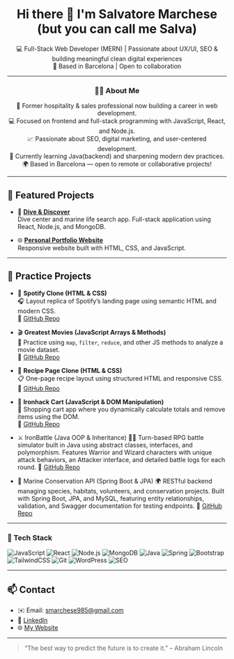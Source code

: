 <h1 align="center">Hi there 👋 I'm Salvatore Marchese (but you can call me Salva)</h1>

<p align="center">💻 Full-Stack Web Developer (MERN) | Passionate about UX/UI, SEO & building meaningful clean digital experiences<br>
📍 Based in Barcelona | Open to collaboration
</p>

---

<h3 align="center">👨‍💻 About Me</h3>

<p align="center">
💼 Former hospitality & sales professional now building a career in web development.<br>
💻 Focused on frontend and full-stack programming with JavaScript, React, and Node.js.<br>
📈 Passionate about SEO, digital marketing, and user-centered development.<br>
🧠 Currently learning Java(backend) and sharpening modern dev practices.<br>
🌍 Based in Barcelona — open to remote or collaborative projects!
</p>

---

## 🚀 Featured Projects

- 🔎 **[Dive & Discover](https://github.com/Salva985/project-Dive-and-Discover)**  
  Dive center and marine life search app. Full-stack application using React, Node.js, and MongoDB.

- 🌐 **[Personal Portfolio Website](https://salva985.github.io/portfolio)**  
  Responsive website built with HTML, CSS, and JavaScript.

---

## 🧪 Practice Projects

- 🎵 **Spotify Clone (HTML & CSS)**  
  🎧 Layout replica of Spotify’s landing page using semantic HTML and modern CSS.  
  📂 [GitHub Repo](https://github.com/Salva985/lab-css-spotify-clone)

- 🎬 **Greatest Movies (JavaScript Arrays & Methods)**  
  🍿 Practice using `map`, `filter`, `reduce`, and other JS methods to analyze a movie dataset.  
  📂 [GitHub Repo](https://github.com/Salva985/lab-javascript-greatest-movies)

- 🍳 **Recipe Page Clone (HTML & CSS)**  
  📋 One-page recipe layout using structured HTML and responsive CSS.  
  📂 [GitHub Repo](https://github.com/Salva985/lab-css-recipes-clone)

- 🛒 **Ironhack Cart (JavaScript & DOM Manipulation)**  
  🧮 Shopping cart app where you dynamically calculate totals and remove items using the DOM.  
  📂 [GitHub Repo](https://github.com/Salva985/lab-dom-ironhack-cart)

-	⚔️ IronBattle (Java OOP & Inheritance)
  🧙‍♂️ Turn-based RPG battle simulator built in Java using abstract classes, interfaces, and polymorphism. Features Warrior and Wizard characters with unique attack behaviors, an Attacker interface, and detailed battle logs for each round.
 	📂 [GitHub Repo](https://github.com/IronHack-IronBattle/IronBattle)

- 🐠 Marine Conservation API (Spring Boot & JPA)
  🌍 RESTful backend managing species, habitats, volunteers, and conservation projects. Built with Spring Boot, JPA, and MySQL, featuring entity relationships, validation, and Swagger documentation for testing endpoints.
  📂 [GitHub Repo](https://github.com/Salva985/MarineConservation)

---

### 🚀 Tech Stack

![JavaScript](https://img.shields.io/badge/-JavaScript-F7DF1E?style=flat&logo=javascript&logoColor=black)
![React](https://img.shields.io/badge/-React-61DAFB?style=flat&logo=react&logoColor=black)
![Node.js](https://img.shields.io/badge/-Node.js-339933?style=flat&logo=node.js&logoColor=white)
![MongoDB](https://img.shields.io/badge/-MongoDB-47A248?style=flat&logo=mongodb&logoColor=white)
![Java](https://img.shields.io/badge/Java-ED8B00?style=flat&logo=openjdk&logoColor=white)
![Spring](https://img.shields.io/badge/Spring-6DB33F?style=flat&logo=spring&logoColor=white)
![Bootstrap](https://img.shields.io/badge/-Bootstrap-7952B3?style=flat&logo=bootstrap&logoColor=white)
![TailwindCSS](https://img.shields.io/badge/-TailwindCSS-38B2AC?style=flat&logo=tailwind-css&logoColor=white)
![Git](https://img.shields.io/badge/-Git-F05032?style=flat&logo=git&logoColor=white)
![WordPress](https://img.shields.io/badge/-WordPress-21759B?style=flat&logo=wordpress&logoColor=white)
![SEO](https://img.shields.io/badge/-SEO-4285F4?style=flat&logo=google&logoColor=white)


---

## 📫 Contact

- ✉️ Email: smarchese985@gmail.com  
- 💼 [LinkedIn](https://linkedin.com/in/salvatore-marchese-5736b786/)  
- 🌐 [My Website](https://salva985.github.io/portfolio)

---

> “The best way to predict the future is to create it.” – Abraham Lincoln

